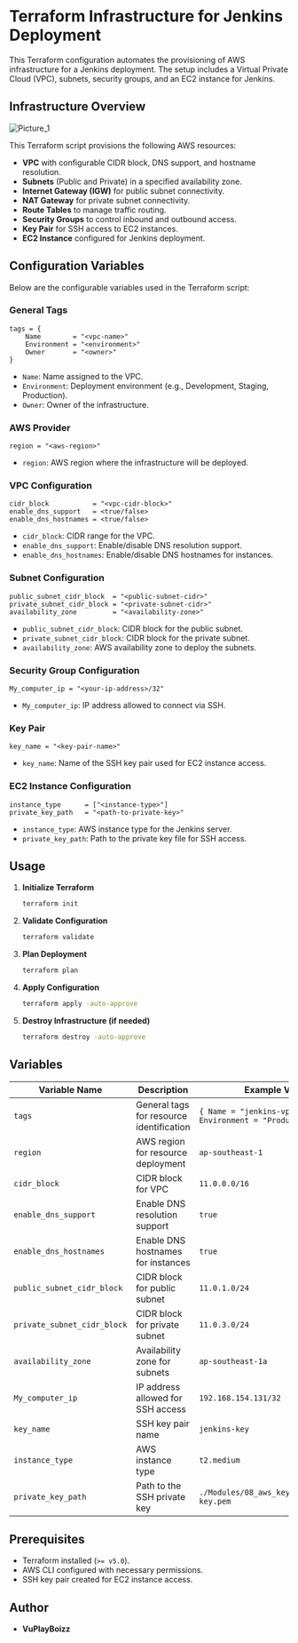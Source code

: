 # Terraform Infrastructure for Jenkins Deployment

This Terraform configuration automates the provisioning of AWS infrastructure for a Jenkins deployment. The setup includes a Virtual Private Cloud (VPC), subnets, security groups, and an EC2 instance for Jenkins.

## **Infrastructure Overview**
![Picture_1](https://github.com/user-attachments/assets/ef844fa2-87e8-429e-822f-72d324cfecf7)


This Terraform script provisions the following AWS resources:

- **VPC** with configurable CIDR block, DNS support, and hostname resolution.
- **Subnets** (Public and Private) in a specified availability zone.
- **Internet Gateway (IGW)** for public subnet connectivity.
- **NAT Gateway** for private subnet connectivity.
- **Route Tables** to manage traffic routing.
- **Security Groups** to control inbound and outbound access.
- **Key Pair** for SSH access to EC2 instances.
- **EC2 Instance** configured for Jenkins deployment.

## **Configuration Variables**

Below are the configurable variables used in the Terraform script:

### **General Tags**

```hcl
tags = {
    Name        = "<vpc-name>"
    Environment = "<environment>"
    Owner       = "<owner>"
}
```

- `Name`: Name assigned to the VPC.
- `Environment`: Deployment environment (e.g., Development, Staging, Production).
- `Owner`: Owner of the infrastructure.

### **AWS Provider**

```hcl
region = "<aws-region>"
```

- `region`: AWS region where the infrastructure will be deployed.

### **VPC Configuration**

```hcl
cidr_block           = "<vpc-cidr-block>"
enable_dns_support   = <true/false>
enable_dns_hostnames = <true/false>
```

- `cidr_block`: CIDR range for the VPC.
- `enable_dns_support`: Enable/disable DNS resolution support.
- `enable_dns_hostnames`: Enable/disable DNS hostnames for instances.

### **Subnet Configuration**

```hcl
public_subnet_cidr_block  = "<public-subnet-cidr>"
private_subnet_cidr_block = "<private-subnet-cidr>"
availability_zone         = "<availability-zone>"
```

- `public_subnet_cidr_block`: CIDR block for the public subnet.
- `private_subnet_cidr_block`: CIDR block for the private subnet.
- `availability_zone`: AWS availability zone to deploy the subnets.

### **Security Group Configuration**

```hcl
My_computer_ip = "<your-ip-address>/32"
```

- `My_computer_ip`: IP address allowed to connect via SSH.

### **Key Pair**

```hcl
key_name = "<key-pair-name>"
```

- `key_name`: Name of the SSH key pair used for EC2 instance access.

### **EC2 Instance Configuration**

```hcl
instance_type      = ["<instance-type>"]
private_key_path   = "<path-to-private-key>"
```

- `instance_type`: AWS instance type for the Jenkins server.
- `private_key_path`: Path to the private key file for SSH access.

## **Usage**

1. **Initialize Terraform**
   ```bash
   terraform init
   ```
2. **Validate Configuration**
   ```bash
   terraform validate
   ```
3. **Plan Deployment**
   ```bash
   terraform plan
   ```
4. **Apply Configuration**
   ```bash
   terraform apply -auto-approve
   ```
5. **Destroy Infrastructure (if needed)**
   ```bash
   terraform destroy -auto-approve
   ```
## Variables

| Variable Name               | Description                                      | Example Value |
|-----------------------------|--------------------------------------------------|---------------|
| `tags`                      | General tags for resource identification        | `{ Name = "jenkins-vpc", Environment = "Production" }` |
| `region`                    | AWS region for resource deployment              | `ap-southeast-1` |
| `cidr_block`                | CIDR block for VPC                              | `11.0.0.0/16` |
| `enable_dns_support`        | Enable DNS resolution support                   | `true` |
| `enable_dns_hostnames`      | Enable DNS hostnames for instances              | `true` |
| `public_subnet_cidr_block`  | CIDR block for public subnet                    | `11.0.1.0/24` |
| `private_subnet_cidr_block` | CIDR block for private subnet                   | `11.0.3.0/24` |
| `availability_zone`         | Availability zone for subnets                   | `ap-southeast-1a` |
| `My_computer_ip`           | IP address allowed for SSH access               | `192.168.154.131/32` |
| `key_name`                 | SSH key pair name                               | `jenkins-key` |
| `instance_type`            | AWS instance type                               | `t2.medium` |
| `private_key_path`         | Path to the SSH private key                     | `./Modules/08_aws_key_pair/jenkins-key.pem` |


## **Prerequisites**

- Terraform installed (`>= v5.0`).
- AWS CLI configured with necessary permissions.
- SSH key pair created for EC2 instance access.

## **Author**

- **VuPlayBoizz**

